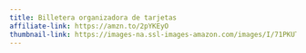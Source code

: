 ```yaml
---
title: Billetera organizadora de tarjetas
affiliate-link: https://amzn.to/2pYKEyO
thumbnail-link: https://images-na.ssl-images-amazon.com/images/I/71PKUTazhRL._UY575_.jpg
---
```

